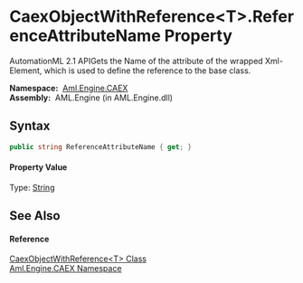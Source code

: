 CaexObjectWithReference&lt;T>.ReferenceAttributeName Property
=============================================================
AutomationML 2.1 APIGets the Name of the attribute of the wrapped Xml-Element, which is used to define the reference to the base class.

  **Namespace:**  [Aml.Engine.CAEX][1]  
  **Assembly:**  AML.Engine (in AML.Engine.dll)

Syntax
------

```csharp
public string ReferenceAttributeName { get; }
```

#### Property Value
Type: [String][2]

See Also
--------

#### Reference
[CaexObjectWithReference&lt;T> Class][3]  
[Aml.Engine.CAEX Namespace][1]  

[1]: ../README.md
[2]: https://docs.microsoft.com/dotnet/api/system.string
[3]: README.md
[4]: https://www.automationml.org
[5]: ../../icons/logoShade.png